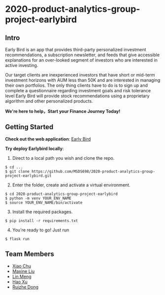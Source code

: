 # 2020-product-analytics-group-project-earlybird

## Intro

Early Bird is an app that provides third-party personalized investment recommendations, a subscription newsletter,
and feeds that give accessible explanations for an over-looked segment of investors who are interested in active investing.

Our target clients are inexperienced investors that have short or mid-term investment horizons with AUM less than 50K and are
interested in managing their own portfolios. The only thing clients have to do is to sign up and complete a questionnaire regarding investment
goals and risk tolerance level Early Bird will provide stock recommendations using a proprietary algorithm and other personalized products.

**We're here to help，Start your Finance Journey Today!**

## Getting Started

**Check out the web application**: [Early Bird](http://earlybirdtest1-app.eba-kmqafwab.us-west-2.elasticbeanstalk.com/)

**Try deploy Earlybird locally**:

1. Direct to a local path you wish and clone the repo.

```
$ cd ...
$ git clone https://github.com/MSDS698/2020-product-analytics-group-project-earlybird.git
```

2. Enter the folder, create and activate a virtual environment.

```
$ cd 2020-product-analytics-group-project-earlybird
$ python -m venv YOUR_ENV_NAME
$ source YOUR_ENV_NAME/bin/activate
```

3. Install the required packages.

```
$ pip install -r requirements.txt
```

4. You're ready to go! Just run

```
$ flask run
```

## Team Members

* [Xiao Chu](https://github.com/vivianchu30)
* [Maxine Liu](https://github.com/MaxiFrank)
* [Lin Meng](https://github.com/Lin-Leon-MENG)
* [Hao Xu](https://github.com/louisxu530)
* [Ruizhe Dong](https://github.com/dongr0510)